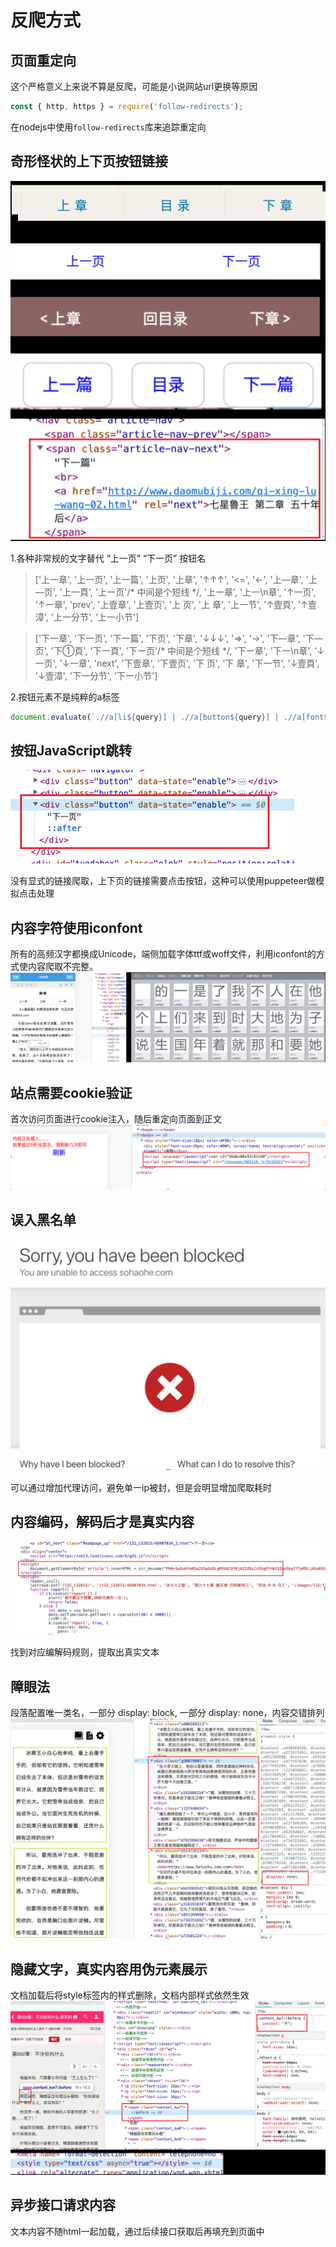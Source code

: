 # 反爬方式

## 页面重定向
这个严格意义上来说不算是反爬，可能是小说网站url更换等原因
```js
const { http, https } = require('follow-redirects');
```

在nodejs中使用`follow-redirects`库来追踪重定向


## 奇形怪状的上下页按钮链接
![](./images/Snipaste_2023-05-10_11-16-40.png)

1.各种非常规的文字替代 “上一页” “下一页” 按钮名
> ['上一章', '上一页', '上一篇', '上页', '上章', '↑↑↑', '<=', '<-', '上—章', '上—页', '上一頁', '上ー页'/* 中间是个短线 */, '上ー章', '上一\n章', '↑一页', '↑一章', 'prev', '上壹章', '上壹页', '上 页', '上 章', '上一节', '↑壹頁', '↑壹漳', '上一分节', ‘上一小节']

> ['下一章', '下一页', '下一篇', '下页', '下章', '↓↓↓', '=>', '->', '下—章', '下—页', '下①頁', '下一頁', '下ー页'/* 中间是个短线 */, '下ー章', '下一\n章', '↓一页', '↓一章', 'next', '下壹章', '下壹页', '下 页', '下 章', '下一节', '↓壹頁', '↓壹漳', '下一分节', '下一小节']

2.按钮元素不是纯粹的a标签
```js
document.evaluate(`.//a[li${query}] | .//a[button${query}] | .//a[font${query}] | .//span${query}/a | .//a[@id='pb_next'][img]`, document.body, null, 0, null)
```

## 按钮JavaScript跳转
![](./images/Snipaste_2023-07-19_14-46-48.png)

没有显式的链接爬取，上下页的链接需要点击按钮，这种可以使用puppeteer做模拟点击处理

## 内容字符使用iconfont
所有的高频汉字都换成Unicode，端侧加载字体ttf或woff文件，利用iconfont的方式使内容爬取不完整。
![](./images/Snipaste_2023-07-19_14-49-00.png)


## 站点需要cookie验证
首次访问页面进行cookie注入，随后重定向页面到正文
![](./images/Snipaste_2023-07-19_14-50-27.png)


## 误入黑名单
![](./images/Snipaste_2023-07-19_14-51-22.png)

可以通过增加代理访问，避免单一ip被封，但是会明显增加爬取耗时

## 内容编码，解码后才是真实内容
![](./images/Snipaste_2023-07-19_14-52-57.png)

找到对应编解码规则，提取出真实文本

## 障眼法
段落配置唯一类名，一部分 display: block, 一部分 display: none，内容交错排列 
![](./images/Snipaste_2023-07-19_14-54-10.png)



## 隐藏文字，真实内容用伪元素展示
文档加载后将style标签内的样式删除，文档内部样式依然生效
![](./images/Snipaste_2023-07-19_14-55-59.png)


## 异步接口请求内容
文本内容不随html一起加载，通过后续接口获取后再填充到页面中